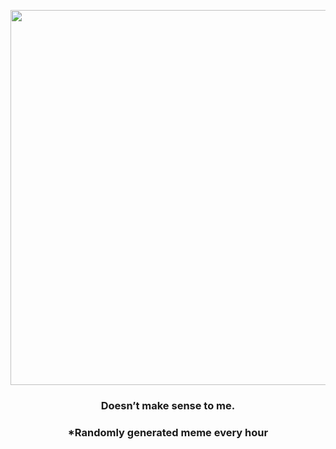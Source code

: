 <p align="center">
        <img src="https://i.redd.it/txoe2monbwi91.jpg" width="600" height="600">
        </p>
        <h3 align="center">Doesn’t make sense to me.</h3>
        <h3 align="center">*Randomly generated meme every hour</h3>
    
